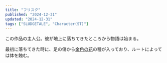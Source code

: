 ```yaml
---
title: "フリスク"
published: "2024-12-31"
updated: "2024-12-31"
tags: ["SLUDGETALE", "Character(ST)"]
---
```


この作品の主人公。彼が地上に落ちてきたところから物語は始まる。

最初に落ちてきた時に、足の傷から[金色の花](/sludgetale/golden_flower/)の種が入っており、ルートによっては体を蝕む。